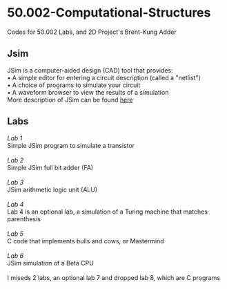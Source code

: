 # 50.002-Computational-Structures
Codes for 50.002 Labs, and 2D Project's Brent-Kung Adder

## Jsim
JSim is a computer-aided design (CAD) tool that provides:\
• A simple editor for entering a circuit description (called a "netlist")\
• A choice of programs to simulate your circuit\
• A waveform browser to view the results of a simulation\
More description of JSim can be found [here](https://ocw.mit.edu/courses/electrical-engineering-and-computer-science/6-004-computation-structures-spring-2009/labs/MIT6_004s09_lab_tool_jsim.pdf)
## Labs
_Lab 1_\
Simple JSim program to simulate a transistor\
\
_Lab 2_\
Simple JSim full bit adder (FA)\
\
_Lab 3_\
JSim arithmetic logic unit (ALU)\
\
_Lab 4_\
Lab 4 is an optional lab, a simulation of a Turing machine that matches parenthesis\
\
_Lab 5_\
C code that implements bulls and cows, or Mastermind\
\
_Lab 6_\
JSim simulation of a Beta CPU\
\
I miseds 2 labs, an optional lab 7 and dropped lab 8, which are C programs
